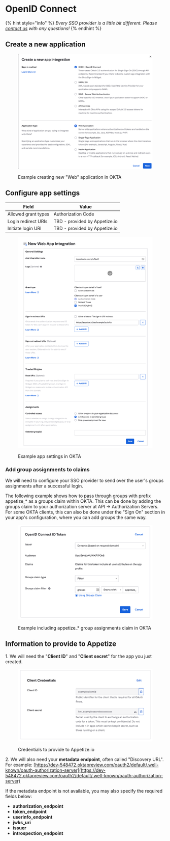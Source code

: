 # OpenID Connect

{% hint style="info" %}
_Every SSO provider is a little bit different. Please_ [_contact us_](mailto:hello@appetize.io) _with any questions!_
{% endhint %}

## Create a new application

<figure><img src="../../.gitbook/assets/image (1) (1) (2).png" alt="Example creating new &#x22;Web&#x22; application in OKTA"><figcaption><p>Example creating new "Web" application in OKTA</p></figcaption></figure>

## Configure app settings

| Field               | Value                         |
| ------------------- | ----------------------------- |
| Allowed grant types | Authorization Code            |
| Login redirect URIs | TBD - provided by Appetize.io |
| Initiate login URI  | TBD - provided by Appetize.io |

<figure><img src="../../.gitbook/assets/image (5) (1) (1) (1).png" alt="Example app settings in OKTA"><figcaption><p>Example app settings in OKTA</p></figcaption></figure>

### Add group assignments to claims

We will need to configure your SSO provider to send over the user's groups assignments after a successful login.

The following example shows how to pass through groups with prefix appetize\_\* as a groups claim within OKTA. This can be done by adding the groups claim to your authorization server at API -> Authorization Servers. For some OKTA clients, this can also be done under the "Sign On" section in your app's configuration, where you can add groups the same way.

<figure><img src="../../.gitbook/assets/image (3) (2) (1) (1).png" alt="Example including appetize_* group assignments claim in OKTA"><figcaption><p>Example including appetize_* group assignments claim in OKTA</p></figcaption></figure>

## **Information to provide to Appetize**

1\. We will need the "**Client ID**" and "**Client secret**" for the app you just created.

<figure><img src="../../.gitbook/assets/image (6) (1).png" alt="Example Credentials to provide to Appetize.io"><figcaption><p>Credentials to provide to Appetize.io</p></figcaption></figure>

2\. We will also need your **metadata endpoint**, often called "Discovery URL". For example: [https://dev-548472.oktapreview.com/oauth2/default/.well-known/oauth-authorization-server](https://dev-548472.oktapreview.com/oauth2/default/.well-known/oauth-authorization-server)

If the metadata endpoint is not available, you may also specify the required fields below:

* **authorization\_endpoint**
* **token\_endpoint**
* **userinfo\_endpoint**
* **jwks\_uri**
* **issuer**
* **introspection\_endpoint**
